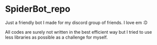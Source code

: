 # SpiderBot_repo
Just a friendly bot I made for my discord group of friends. I love em :D

All codes are surely not written in the best efficient way but I tried to use less libraries as possible as a challenge for myself.
